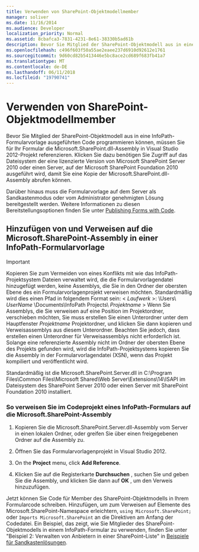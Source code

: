 ```yaml
---
title: Verwenden von SharePoint-Objektmodellmember
manager: soliver
ms.date: 11/16/2014
ms.audience: Developer
localization_priority: Normal
ms.assetid: 8cbafca3-7831-4231-8e61-38330b5ad61b
description: Bevor Sie Mitglied der SharePoint-Objektmodell aus in eine InfoPath-Formularvorlage ausgeführten Code programmieren können, müssen Sie für Ihr Formular die Microsoft.SharePoint.dll-Assembly in Visual Studio 2012-Projekt referenzieren. Klicken Sie dazu benötigen Sie Zugriff auf das Dateisystem der eine lizenzierte Version von Microsoft SharePoint Server 2010 oder einen Server, auf der Microsoft SharePoint Foundation 2010 ausgeführt wird, damit Sie eine Kopie der Microsoft.SharePoint.dll-Assembly abrufen können.
ms.openlocfilehash: c496f603f50a55ae2eaee237d6910d92612e1761
ms.sourcegitcommit: 9d60cd82b5413446e5bc8ace2cd689f683fb41a7
ms.translationtype: MT
ms.contentlocale: de-DE
ms.lasthandoff: 06/11/2018
ms.locfileid: "19790741"
---
```

# <a name="use-sharepoint-object-model-members"></a>Verwenden von SharePoint-Objektmodellmember

Bevor Sie Mitglied der SharePoint-Objektmodell aus in eine InfoPath-Formularvorlage ausgeführten Code programmieren können, müssen Sie für Ihr Formular die Microsoft.SharePoint.dll-Assembly in Visual Studio 2012-Projekt referenzieren. Klicken Sie dazu benötigen Sie Zugriff auf das Dateisystem der eine lizenzierte Version von Microsoft SharePoint Server 2010 oder einen Server, auf der Microsoft SharePoint Foundation 2010 ausgeführt wird, damit Sie eine Kopie der Microsoft.SharePoint.dll-Assembly abrufen können. 
  
Darüber hinaus muss die Formularvorlage auf dem Server als Sandkastenmodus oder vom Administrator genehmigten Lösung bereitgestellt werden. Weitere Informationen zu diesen Bereitstellungsoptionen finden Sie unter [Publishing Forms with Code](publishing-forms-with-code.md).
  
## <a name="add-and-reference-the-microsoftsharepoint-assembly-from-an-infopath-form-template"></a>Hinzufügen von und Verweisen auf die Microsoft.SharePoint-Assembly in einer InfoPath-Formularvorlage

> [!IMPORTANT]
> Kopieren Sie zum Vermeiden von eines Konflikts mit wie das InfoPath-Projektsystem Dateien verwaltet wird, die die Formularvorlagendatei hinzugefügt werden, keine Assemblys, die Sie in den Ordner der obersten Ebene des ein Formularvorlagenprojekt verweisen möchten. Standardmäßig wird dies einen Pfad in folgendem Format sein: < *Laufwerk* >: \Users\ *UserName* \Documents\InfoPath Projects\ *Projektname* > Wenn Sie Assemblys, die Sie verweisen auf eine Position im Projektordner, verschieben möchten, Sie muss erstellen Sie einen Unterordner unter dem Hauptfenster *Projektname* Projektordner, und klicken Sie dann kopieren und Verweisassemblys aus diesem Unterordner. Beachten Sie jedoch, dass erstellen einen Unterordner für Verweisassemblys nicht erforderlich ist. Solange eine referenzierte Assembly nicht im Ordner der obersten Ebene des Projekts gefunden wird, wird die InfoPath-Projektsystems kopieren Sie die Assembly in der Formularvorlagendatei (XSN), wenn das Projekt kompiliert und veröffentlicht wird. 
  
Standardmäßig ist die Microsoft.SharePoint.Server.dll in C:\Program Files\Common Files\Microsoft Shared\Web Server\Extensions\14\ISAPI im Dateisystem des SharePoint Server 2010 oder einen Server mit SharePoint Foundation 2010 installiert.
  
### <a name="to-reference-the-microsoftsharepoint-assembly-from-an-infopath-forms-code-project"></a>So verweisen Sie im Codeprojekt eines InfoPath-Formulars auf die Microsoft.SharePoint-Assembly

1. Kopieren Sie die Microsoft.SharePoint.Server.dll-Assembly vom Server in einen lokalen Ordner, oder greifen Sie über einen freigegebenen Ordner auf die Assembly zu.
    
2. Öffnen Sie das Formularvorlagenprojekt in Visual Studio 2012.
    
3. On the **Project** menu, click **Add Reference**.
    
4. Klicken Sie auf die Registerkarte **Durchsuchen** , suchen Sie und geben Sie die Assembly, und klicken Sie dann auf **OK** , um den Verweis hinzuzufügen. 
    
Jetzt können Sie Code für Member des SharePoint-Objektmodells in Ihrem Formularcode schreiben. Hinzufügen, um zum Verweisen auf Elemente des Microsoft.SharePoint-Namespace erleichtern, `using Microsoft.SharePoint;` oder `Imports Microsoft.SharePoint` an die Direktiven am Anfang der Codedatei. Ein Beispiel, das zeigt, wie Sie Mitglieder des SharePoint-Objektmodells in einem InfoPath-Formular zu verwenden, finden Sie unter "Beispiel 2: Verwalten von Anbietern in einer SharePoint-Liste" in [Beispiele für Sandkastenlösungen](sample-sandboxed-solutions.md).

